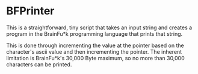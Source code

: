 # BFPrinter

This is a straightforward, tiny script that takes an input string and creates a program
in the BrainFu*k programming language that prints that string.

This is done through incrementing the value at the pointer based on the character's
ascii value and then incrementing the pointer. The inherent limitation is BrainFu*k's
30,000 Byte maximum, so no more than 30,000 characters can be printed.

